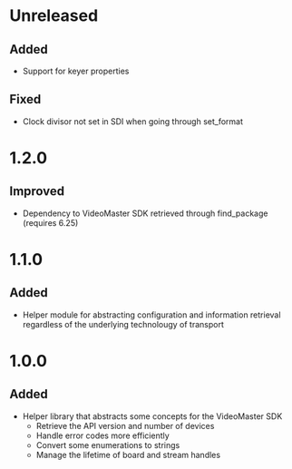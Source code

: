 # Unreleased

## Added

- Support for keyer properties

## Fixed

- Clock divisor not set in SDI when going through set_format

# 1.2.0

## Improved

- Dependency to VideoMaster SDK retrieved through find_package (requires 6.25)

# 1.1.0

## Added

- Helper module for abstracting configuration and information retrieval regardless of the underlying technolougy of transport

# 1.0.0

## Added

- Helper library that abstracts some concepts for the VideoMaster SDK
  - Retrieve the API version and number of devices
  - Handle error codes more efficiently
  - Convert some enumerations to strings
  - Manage the lifetime of board and stream handles
